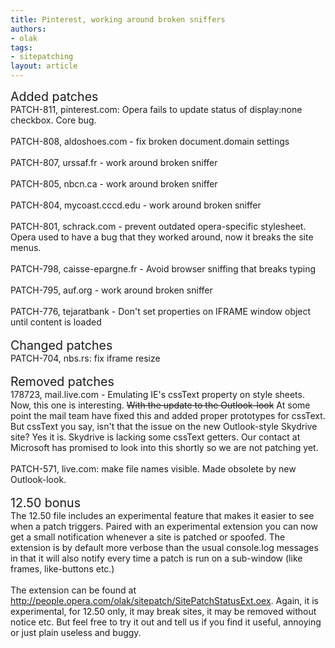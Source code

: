 ```yaml
---
title: Pinterest, working around broken sniffers
authors:
- olak
tags:
- sitepatching
layout: article
---
```

<span style="font-size: 140%">Added patches</span><br/>PATCH-811, pinterest.com: Opera fails to update status of display:none checkbox. Core bug.<br/><br/>PATCH-808, aldoshoes.com - fix broken document.domain settings<br/><br/>PATCH-807, urssaf.fr - work around broken sniffer<br/><br/>PATCH-805, nbcn.ca - work around broken sniffer<br/><br/>PATCH-804, mycoast.cccd.edu - work around broken sniffer<br/><br/>PATCH-801, schrack.com - prevent outdated opera-specific stylesheet. Opera used to have a bug that they worked around, now it breaks the site menus.<br/><br/>PATCH-798, caisse-epargne.fr - Avoid browser sniffing that breaks typing<br/><br/>PATCH-795, auf.org - work around broken sniffer<br/><br/>PATCH-776, tejaratbank - Don&#39;t set properties on IFRAME window object until content is loaded<br/><br/><span style="font-size: 140%">Changed patches</span><br/>PATCH-704, nbs.rs: fix iframe resize<br/><br/><span style="font-size: 140%">Removed patches</span><br/>178723, mail.live.com - Emulating IE&#39;s cssText property on style sheets. Now, this one is interesting. <s>With the update to the Outlook-look</s> At some point the mail team have fixed this and added proper prototypes for cssText. But cssText you say, isn&#39;t that the issue on the new Outlook-style Skydrive site? Yes it is. Skydrive is lacking some cssText getters. Our contact at Microsoft has promised to look into this shortly so we are not patching yet.<br/><br/>PATCH-571, live.com: make file names visible. Made obsolete by new Outlook-look.<br/><br/><span style="font-size: 140%">12.50 bonus</span><br/>The 12.50 file includes an experimental feature that makes it easier to see when a patch triggers. Paired with an experimental extension you can now get a small notification whenever a site is patched or spoofed. The extension is by default more verbose than the usual console.log messages in that it will also notify every time a patch is run on a sub-window (like frames, like-buttons etc.)<br/><br/>The extension can be found at <a href="http://people.opera.com/olak/sitepatch/SitePatchStatusExt.oex" target="_blank">http://people.opera.com/olak/sitepatch/SitePatchStatusExt.oex</a>. Again, it is experimental, for 12.50 only, it may break sites, it may be removed without notice etc. But feel free to try it out and tell us if you find it useful, annoying or just plain useless and buggy.<br/><br/><br/><br/>

